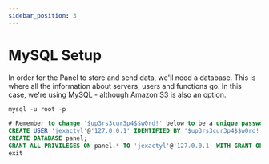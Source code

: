 ```yaml
---
sidebar_position: 3
---
```


# MySQL Setup

In order for the Panel to store and send data, we'll need a database.
This is where all the information about servers, users and functions go.
In this case, we're using MySQL - although Amazon S3 is also an option.
```sql
mysql -u root -p

# Remember to change '$up3rs3cur3p4$$w0rd!' below to be a unique password
CREATE USER 'jexactyl'@'127.0.0.1' IDENTIFIED BY '$up3rs3cur3p4$$w0rd!';
CREATE DATABASE panel;
GRANT ALL PRIVILEGES ON panel.* TO 'jexactyl'@'127.0.0.1' WITH GRANT OPTION;
exit
```
